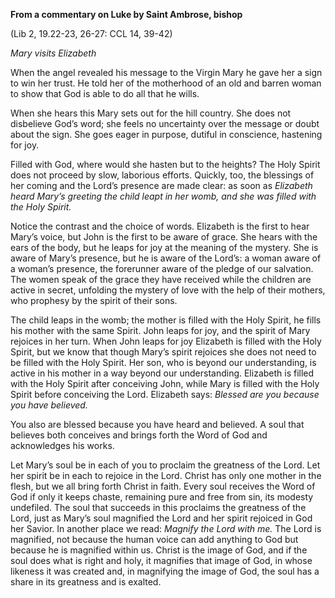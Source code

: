 

**From a commentary on Luke by Saint Ambrose, bishop**

(Lib 2, 19.22-23, 26-27: CCL 14, 39-42)

_Mary visits Elizabeth_

When the angel revealed his message to the Virgin Mary he gave her a sign to win her trust. He told her of the motherhood of an old and barren woman to show that God is able to do all that he wills.

When she hears this Mary sets out for the hill country. She does not disbelieve God’s word; she feels no uncertainty over the message or doubt about the sign. She goes eager in purpose, dutiful in conscience, hastening for joy.

Filled with God, where would she hasten but to the heights? The Holy Spirit does not proceed by slow, laborious efforts. Quickly, too, the blessings of her coming and the Lord’s presence are made clear: as soon as _Elizabeth heard Mary’s greeting the child leapt in her womb, and she was filled with the Holy Spirit._

Notice the contrast and the choice of words. Elizabeth is the first to hear Mary’s voice, but John is the first to be aware of grace. She hears with the ears of the body, but he leaps for joy at the meaning of the mystery. She is aware of Mary’s presence, but he is aware of the Lord’s: a woman aware of a woman’s presence, the forerunner aware of the pledge of our salvation. The women speak of the grace they have received while the children are active in secret, unfolding the mystery of love with the help of their mothers, who prophesy by the spirit of their sons.

The child leaps in the womb; the mother is filled with the Holy Spirit, he fills his mother with the same Spirit. John leaps for joy, and the spirit of Mary rejoices in her turn. When John leaps for joy Elizabeth is filled with the Holy Spirit, but we know that though Mary’s spirit rejoices she does not need to be filled with the Holy Spirit. Her son, who is beyond our understanding, is active in his mother in a way beyond our understanding. Elizabeth is filled with the Holy Spirit after conceiving John, while Mary is filled with the Holy Spirit before conceiving the Lord. Elizabeth says: _Blessed are you because you have believed._

You also are blessed because you have heard and believed. A soul that believes both conceives and brings forth the Word of God and acknowledges his works.

Let Mary’s soul be in each of you to proclaim the greatness of the Lord. Let her spirit be in each to rejoice in the Lord. Christ has only one mother in the flesh, but we all bring forth Christ in faith. Every soul receives the Word of God if only it keeps chaste, remaining pure and free from sin, its modesty undefiled. The soul that succeeds in this proclaims the greatness of the Lord, just as Mary’s soul magnified the Lord and her spirit rejoiced in God her Savior. In another place we read: _Magnify the Lord with me._ The Lord is magnified, not because the human voice can add anything to God but because he is magnified within us. Christ is the image of God, and if the soul does what is right and holy, it magnifies that image of God, in whose likeness it was created and, in magnifying the image of God, the soul has a share in its greatness and is exalted.


